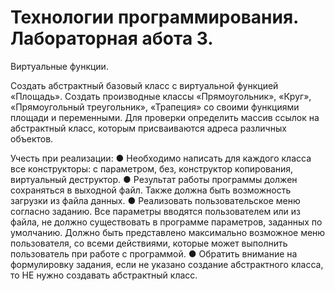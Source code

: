 # Технологии программирования. Лабораторная абота 3.
Виртуальные функции.

Создать абстрактный базовый класс с виртуальной функцией «Площадь». Создать производные классы «Прямоугольник», «Круг», «Прямоугольный треугольник», «Трапеция» со своими функциями площади и переменными. Для проверки определить массив ссылок на абстрактный класс, которым присваиваются адреса различных объектов.

Учесть при реализации:
● Необходимо написать для каждого класса все конструкторы: с параметром, без, конструктор копирования, виртуальный деструктор.
● Результат работы программы должен сохраняться в выходной файл. Также должна быть возможность загрузки из файла данных.
● Реализовать пользовательское меню согласно заданию. Все параметры вводятся пользователем или из файла, не должно существовать в программе параметров, заданных по умолчанию. Должно быть представлено максимально возможное меню пользователя, со всеми действиями, которые может выполнить пользователь при работе с программой.
● Обратить внимание на формулировку задания, если не указано создание абстрактного класса, то НЕ нужно создавать абстрактный класс.
